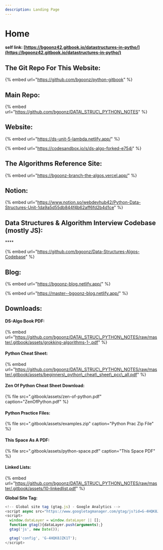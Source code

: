 ```yaml
---
description: Landing Page
---
```


# Home

#### self link: [https://bgoonz42.gitbook.io/datastructures-in-pytho/](https://bgoonz42.gitbook.io/datastructures-in-pytho/)

## The Git Repo For This Website:

{% embed url="https://github.com/bgoonz/python-gitbook" %}

## Main Repo:

{% embed url="https://github.com/bgoonz/DATA\_STRUC\_PYTHON\_NOTES" %}

## Website:

{% embed url="https://ds-unit-5-lambda.netlify.app/" %}



{% embed url="https://codesandbox.io/s/ds-algo-forked-e754i" %}



## The Algorithms Reference Site:

{% embed url="https://bgoonz-branch-the-algos.vercel.app/" %}

## Notion:

{% embed url="https://www.notion.so/webdevhub42/Python-Data-Structures-Unit-1da9a5d55db844f4b62aff6fd2b4d1ce" %}



## **Data Structures & Algorithm Interview Codebase \(mostly JS\):**

\*\*\*\*

{% embed url="https://github.com/bgoonz/Data-Structures-Algos-Codebase" %}

## **Blog:**

{% embed url="https://bgoonz-blog.netlify.app/" %}

{% embed url="https://master--bgoonz-blog.netlify.app/" %}

## **Downloads:**

#### **DS-Algo Book PDF:**

{% embed url="https://github.com/bgoonz/DATA\_STRUC\_PYTHON\_NOTES/raw/master/.gitbook/assets/grokking-algorithms-1-.pdf" %}

#### **Python Cheat Sheet:**

{% embed url="https://github.com/bgoonz/DATA\_STRUC\_PYTHON\_NOTES/raw/master/.gitbook/assets/beginners\_python\_cheat\_sheet\_pcc\_all.pdf" %}

#### **Zen Of Python Cheat Sheet Download:**

{% file src=".gitbook/assets/zen-of-python.pdf" caption="ZenOfPython.pdf" %}

#### **Python Practice Files:**

{% file src=".gitbook/assets/examples.zip" caption="Python Prac Zip File" %}

#### **This Space As A PDF:**

{% file src=".gitbook/assets/python-space.pdf" caption="This Space PDF" %}

#### **Linked Lists:**

{% embed url="https://github.com/bgoonz/DATA\_STRUC\_PYTHON\_NOTES/raw/master/.gitbook/assets/10-linkedlist.pdf" %}

**Global Site Tag:**

```javascript
<!-- Global site tag (gtag.js) - Google Analytics -->
<script async src="https://www.googletagmanager.com/gtag/js?id=G-4HQK8JZK1T"></script>
<script>
  window.dataLayer = window.dataLayer || [];
  function gtag(){dataLayer.push(arguments);}
  gtag('js', new Date());

  gtag('config', 'G-4HQK8JZK1T');
</script>
```

